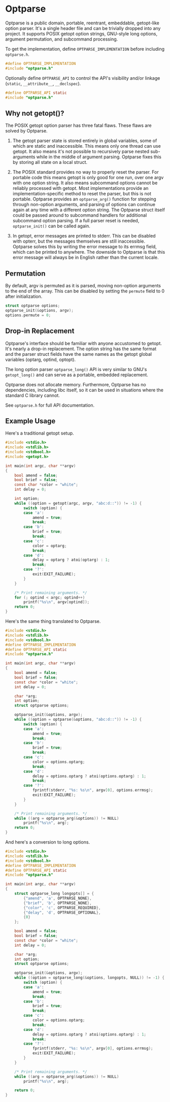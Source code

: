 # Optparse

Optparse is a public domain, portable, reentrant, embeddable,
getopt-like option parser. It's a single header file and can be
trivially dropped into any project. It supports POSIX getopt option
strings, GNU-style long options, argument permutation, and subcommand
processing.

To get the implementation, define `OPTPARSE_IMPLEMENTATION` before
including `optparse.h`.

~~~c
#define OPTPARSE_IMPLEMENTATION
#include "optparse.h"
~~~

Optionally define `OPTPARSE_API` to control the API's visibility
and/or linkage (`static`, `__attribute__`, `__declspec`).

~~~c
#define OPTPARSE_API static
#include "optparse.h"
~~~

## Why not getopt()?

The POSIX getopt option parser has three fatal flaws. These flaws are
solved by Optparse.

1. The getopt parser state is stored entirely in global variables,
some of which are static and inaccessible. This means only one thread
can use getopt. It also means it's not possible to recursively parse
nested sub-arguments while in the middle of argument parsing. Optparse
fixes this by storing all state on a local struct.

2. The POSIX standard provides no way to properly reset the parser.
For portable code this means getopt is only good for one run, over one
argv with one option string. It also means subcommand options cannot
be reliably processed with getopt. Most implementations provide an
implementation-specific method to reset the parser, but this is not
portable. Optparse provides an `optparse_arg()` function for stepping
through non-option arguments, and parsing of options can continue
again at any time with a different option string. The Optparse struct
itself could be passed around to subcommand handlers for additional
subcommand option parsing. If a full parser reset is needed,
`optparse_init()` can be called again.

3. In getopt, error messages are printed to stderr. This can be
disabled with opterr, but the messages themselves are still
inaccessible. Optparse solves this by writing the error message to its
errmsg field, which can be printed to anywhere. The downside to
Optparse is that this error message will always be in English rather
than the current locale.

## Permutation

By default, argv is permuted as it is parsed, moving non-option
arguments to the end of the array. This can be disabled by setting the
`permute` field to 0 after initialization.

~~~c
struct optparse options;
optparse_init(&options, argv);
options.permute = 0;
~~~

## Drop-in Replacement

Optparse's interface should be familiar with anyone accustomed to
getopt. It's nearly a drop-in replacement. The option string has the
same format and the parser struct fields have the same names as the
getopt global variables (optarg, optind, optopt).

The long option parser `optparse_long()` API is very similar to GNU's
`getopt_long()` and can serve as a portable, embedded replacement.

Optparse does not allocate memory. Furthermore, Optparse has no
dependencies, including libc itself, so it can be used in situations
where the standard C library cannot.

See `optparse.h` for full API documentation.

## Example Usage

Here's a traditional getopt setup.

~~~c
#include <stdio.h>
#include <stdlib.h>
#include <stdbool.h>
#include <getopt.h>

int main(int argc, char **argv)
{
    bool amend = false;
    bool brief = false;
    const char *color = "white";
    int delay = 0;

    int option;
    while ((option = getopt(argc, argv, "abc:d::")) != -1) {
        switch (option) {
        case 'a':
            amend = true;
            break;
        case 'b':
            brief = true;
            break;
        case 'c':
            color = optarg;
            break;
        case 'd':
            delay = optarg ? atoi(optarg) : 1;
            break;
        case '?':
            exit(EXIT_FAILURE);
        }
    }

    /* Print remaining arguments. */
    for (; optind < argc; optind++)
        printf("%s\n", argv[optind]);
    return 0;
}
~~~

Here's the same thing translated to Optparse.

~~~c
#include <stdio.h>
#include <stdlib.h>
#include <stdbool.h>
#define OPTPARSE_IMPLEMENTATION
#define OPTPARSE_API static
#include "optparse.h"

int main(int argc, char **argv)
{
    bool amend = false;
    bool brief = false;
    const char *color = "white";
    int delay = 0;

    char *arg;
    int option;
    struct optparse options;

    optparse_init(&options, argv);
    while ((option = optparse(&options, "abc:d::")) != -1) {
        switch (option) {
        case 'a':
            amend = true;
            break;
        case 'b':
            brief = true;
            break;
        case 'c':
            color = options.optarg;
            break;
        case 'd':
            delay = options.optarg ? atoi(options.optarg) : 1;
            break;
        case '?':
            fprintf(stderr, "%s: %s\n", argv[0], options.errmsg);
            exit(EXIT_FAILURE);
        }
    }

    /* Print remaining arguments. */
    while ((arg = optparse_arg(&options)) != NULL)
        printf("%s\n", arg);
    return 0;
}
~~~

And here's a conversion to long options.

~~~c
#include <stdio.h>
#include <stdlib.h>
#include <stdbool.h>
#define OPTPARSE_IMPLEMENTATION
#define OPTPARSE_API static
#include "optparse.h"

int main(int argc, char **argv)
{
    struct optparse_long longopts[] = {
        {"amend", 'a', OPTPARSE_NONE},
        {"brief", 'b', OPTPARSE_NONE},
        {"color", 'c', OPTPARSE_REQUIRED},
        {"delay", 'd', OPTPARSE_OPTIONAL},
        {0}
    };

    bool amend = false;
    bool brief = false;
    const char *color = "white";
    int delay = 0;

    char *arg;
    int option;
    struct optparse options;

    optparse_init(&options, argv);
    while ((option = optparse_long(&options, longopts, NULL)) != -1) {
        switch (option) {
        case 'a':
            amend = true;
            break;
        case 'b':
            brief = true;
            break;
        case 'c':
            color = options.optarg;
            break;
        case 'd':
            delay = options.optarg ? atoi(options.optarg) : 1;
            break;
        case '?':
            fprintf(stderr, "%s: %s\n", argv[0], options.errmsg);
            exit(EXIT_FAILURE);
        }
    }

    /* Print remaining arguments. */
    while ((arg = optparse_arg(&options)) != NULL)
        printf("%s\n", arg);

    return 0;
}
~~~
